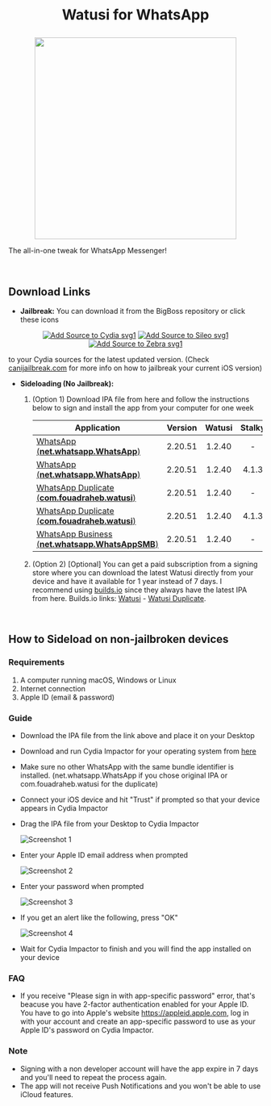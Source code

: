<h1><p align="center">Watusi for WhatsApp</p></h1>

<p align="center">
    <img src="https://github.com/iTPr0/Watusi-for-WhatsApp/blob/master/images/WatusiScreenshot.png?raw=true"
        height="400">
</p>

The all-in-one tweak for WhatsApp Messenger!

&nbsp;

## Download Links

* **Jailbreak:** You can download it from the BigBoss repository or click these icons
<p align="center">
<a href=https://apt.fouadraheb.com/cydia://url/https://cydia.saurik.com/api/share#?source=https://apt.fouadraheb.com">
  <img src="https://badges.frapsoft.com/os/v1/open-source.svg?v=103"
    alt="Add Source to Cydia svg1"></a>
<a href="https://apt.fouadraheb.com/sileo://source/https://apt.fouadraheb.com">
  <img src="https://badges.frapsoft.com/os/v1/open-source.svg?v=103"
    alt="Add Source to Sileo svg1"></a>
<a href="https://apt.fouadraheb.com/zbra://sources/add/https://apt.fouadraheb.com">
  <img src="https://apt.fouadraheb.com/images/zebra.png?v=103"
    alt="Add Source to Zebra svg1"></a>
</p> 

to your Cydia sources for the latest updated version. (Check [canijailbreak.com](https://canijailbreak.com/) for more info on how to jailbreak your current iOS version)
* **Sideloading (No Jailbreak):** 

    1. (Option 1) Download IPA file from here and follow the instructions below to sign and install the app from your computer for one week

        | Application        | Version   | Watusi | Stalky |
        | ------------------ |:---------:|:------:|:------:|
        | [WhatsApp (__net.whatsapp.WhatsApp__)](https://mega.nz/file/lXhX1KYK#y9lMmQO2WGFuYRYmo89feR6piIj6x3_wX2IeWaIwoZY) | 2.20.51   | 1.2.40 | - |
        | [WhatsApp (__net.whatsapp.WhatsApp__)](https://mega.nz/file/ZOgBhS6Y#qqbVt3wdOkr8WnSqTv7HFraiaH0jGm2q583L60RLQfQ) | 2.20.51   | 1.2.40 | 4.1.3 |
        | [WhatsApp Duplicate (__com.fouadraheb.watusi__)](https://mega.nz/file/JO4DiCIa#vK6S18oPgxX3haXXgwswQFZQ1vO1UHPtiX3B4ByKgHU) | 2.20.51   | 1.2.40 | - |
        | [WhatsApp Duplicate (__com.fouadraheb.watusi__)](https://mega.nz/file/gSIxiAwT#1F-tuguBmrsWpX5R-clMKpYTQzExD1WUNk04PAn1fzM) | 2.20.51   | 1.2.40 | 4.1.3 |
        | [WhatsApp Business (__net.whatsapp.WhatsAppSMB__)](https://mega.nz/file/ZKw1AIDC#J4UBITLwywYay5tWTUVJWVcHMPv7s1kvDo3RJ-GBCX0) | 2.20.51   | 1.2.40 | - |
    
    2. (Option 2) [Optional] You can get a paid subscription from a signing store where you can download the latest Watusi directly from your device and have it available for 1 year instead of 7 days. I recommend using [builds.io](https://builds.io/apps/WAtest/?aid=1025553) since they always have the latest IPA from here. Builds.io links: [Watusi](https://builds.io/apps/WAtest/?aid=1025553) - [Watusi Duplicate](https://builds.io/apps/duplicatewatusi/?aid=1025553).

&nbsp;

## How to Sideload on non-jailbroken devices

### Requirements

1. A computer running macOS, Windows or Linux
2. Internet connection
3. Apple ID (email & password)

### Guide

* Download the IPA file from the link above and place it on your Desktop

* Download and run Cydia Impactor for your operating system from [here](http://www.cydiaimpactor.com)

* Make sure no other WhatsApp with the same bundle identifier is installed. (net.whatsapp.WhatsApp if you chose original IPA or com.fouadraheb.watusi for the duplicate)

* Connect your iOS device and hit "Trust" if prompted so that your device appears in Cydia Impactor

* Drag the IPA file from your Desktop to Cydia Impactor

  
  ![Screenshot 1](https://raw.githubusercontent.com/FouadRaheb/Watusi-for-WhatsApp/master/images/1.png "Screenshot 1")

* Enter your Apple ID email address when prompted 



  ![Screenshot 2](https://raw.githubusercontent.com/FouadRaheb/Watusi-for-WhatsApp/master/images/2.png "Screenshot 2")

* Enter your password when prompted 



  ![Screenshot 3](https://raw.githubusercontent.com/FouadRaheb/Watusi-for-WhatsApp/master/images/3.png "Screenshot 3")

* If you get an alert like the following, press "OK"


  ![Screenshot 4](https://raw.githubusercontent.com/FouadRaheb/Watusi-for-WhatsApp/master/images/4.png "Screenshot 4")

* Wait for Cydia Impactor to finish and you will find the app installed on your device

### FAQ
* If you receive "Please sign in with app-specific password" error, that's beacuse you have 2-factor authentication enabled for your Apple ID. You have to go into Apple's website https://appleid.apple.com, log in with your account and create an app-specific password to use as your Apple ID's password on Cydia Impactor.

### Note

* Signing with a non developer account will have the app expire in 7 days and you'll need to repeat the process again.
* The app will not receive Push Notifications and you won't be able to use iCloud features.
